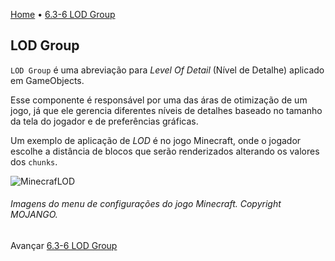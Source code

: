 [Home](../HomePT.md) • [6.3-6 LOD Group](#)

## LOD Group

`LOD Group` é uma abreviação para *Level Of Detail* (Nível de Detalhe) aplicado em GameObjects.

Esse componente é responsável por uma das áras de otimização de um jogo, já que ele gerencia diferentes níveis de detalhes baseado no tamanho da tela do jogador e de preferências gráficas.

Um exemplo de aplicação de *LOD* é no jogo Minecraft, onde o jogador escolhe a distância de blocos que serão renderizados alterando os valores dos `chunks`.

![MinecrafLOD](https://cdn.discordapp.com/attachments/859440081462493194/868852487510179850/mage.png)

###### Imagens do menu de configurações do jogo Minecraft. Copyright MOJANGO.

Avançar [6.3-6 LOD Group](./6.3.6.lodgroup.md)
